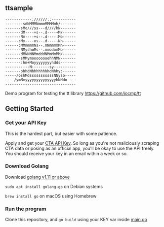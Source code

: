 ## ttsample

```
------------://////::-----------
--------sdNMMMNmmmMMMMmh/-------
-------sMo///ss---d////hN-------
-------dM----+s--.d----+M/------
-------Nm----+s--.d----:Mo------
------:My----os--.d-----Nh------
------:MMmmmmNs--.mNmmmmMh------
-------NMyshoMs--.mmodomMo------
-------dMNNNNMmdddNMmMmMM/------
-------sMMymoooooooohhNMN-------
-------:hm+Moyyyyyyyyhdds-------
-----------N:-------sy----------
-------ohhdNhhhhhhhhdNhhy:------
-----/oshMdsssssssssssNNyso-----
----/ymNmyyyyyyyyyyyyyyhNNdo----
--------------------------------
```

Demo program for testing the tt library <https://github.com/jocmp/tt>

## Getting Started

### Get your API Key

This is the hardest part, but easier with some patience.

Apply and get your [CTA API Key](https://www.transitchicago.com/developers/traintrackerapply/). So long as you're not maliciously scraping CTA data or posing as an official app, you'll be okay to use the API freely. You should receive your key in an email within a week or so.

### Download Golang

Download [golang v1.11 or above](https://golang.org/doc/install)

`sudo apt install golang-go` on Debian systems

`brew install go` on macOS using Homebrew


### Run the program
Clone this repository, and `go build` using your KEY var inside [main.go](https://github.com/jocmp/ttsample/blob/master/main.go)
